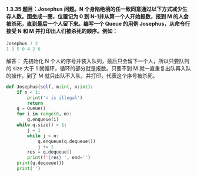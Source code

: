 #### 1.3.35 题目：Josephus 问题。N 个身陷绝境的任一致同意通过以下方式减少生存人数。围坐成一圈，位置记为 0 到 N-1并从第一个人开始报数，报到 M 的人会被杀死，直到最后一个人留下来。编写一个 Queue 的用例 Josephus，从命令行接受 N 和 M 并打印出人们被杀死的顺序。例如：
``` python
Josephus 7 2
1 3 5 0 4 2 6
```

解答：
先初始化 N 个人的序号并装入队列，最后只会留下一个人，所以只要队列的 size 大于 1 就循环，循环的部分就是报数。只要不到 M 就一直重复出队再入队的操作，到了 M 就只出队不入队，并打印，代表这个序号被杀死。

``` python
def Josephus(self, m:int, n:int):
    if n < 1:
        print('n is illegal')
        return
    q = Queue()
    for i in range(0, m):
        q.enqueue(i)
    while q.size() > 1:
        j = 1
        while j < n:
            q.enqueue(q.dequeue())
            j += 1
        res = q.dequeue()
        print(f'{res} ', end='')
    print(q.dequeue())
    print('')
```